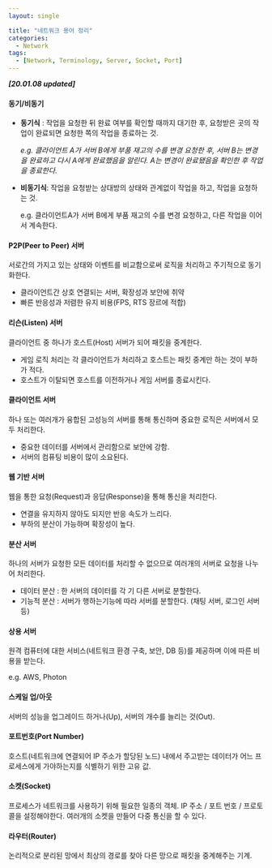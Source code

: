 ```yaml
---
layout: single

title: "네트워크 용어 정리"
categories:
  - Network
tags:
  - [Network, Terminology, Server, Socket, Port]
---
```


***[20.01.08 updated]***



#### 동기/비동기

- **동기식** : 작업을 요청한 뒤 완료 여부를 확인할 때까지 대기한 후, 요청받은 곳의 작업이 완료되면 요청한 쪽의 작업을 종료하는 것.

  *e.g. 클라이언트 A가 서버 B에게  부품 재고의 수를 변경 요청한 후, 서버 B는 변경을 완료하고 다시 A에게 완료했음을 알린다. A는 변경이 완료됐음을 확인한 후 작업을 종료한다.*

- **비동기식**: 작업을 요청받는 상대방의 상태와 관계없이 작업을 하고, 작업을 요청하는 것.

  e.g. 클라이언트A가 서버 B에게 부품 재고의 수를 변경 요청하고, 다른 작업을 이어서 계속한다.



#### P2P(Peer to Peer) 서버

서로간의 가지고 있는 상태와 이벤트를 비교함으로써 로직을 처리하고 주기적으로 동기화한다.

- 클라이언트간 상호 연결되는 서버, 확장성과 보안에 취약
- 빠른 반응성과 저렴한 유지 비용(FPS, RTS 장르에 적합)



#### 리슨(Listen) 서버

클라이언트 중 하나가 호스트(Host) 서버가 되어 패킷을 중계한다.

- 게임 로직 처리는 각 클라이언트가 처리하고 호스트는 패킷 중계만 하는 것이 부하가 적다.
- 호스트가 이탈되면 호스트를 이전하거나 게임 서버를 종료시킨다.



#### 클라이언트 서버

하나 또는 여러개가 융합된 고성능의 서버를 통해 통신하며 중요한 로직은 서버에서 모두 처리한다.

- 중요한 데이터를 서버에서 관리함으로 보안에 강함.
- 서버의 컴퓨팅 비용이 많이 소요된다.



#### 웹 기반 서버

웹을 통한 요청(Request)과 응답(Response)을 통해 통신을 처리한다.

- 연결을 유지하지 않아도 되지만 반응 속도가 느리다.
- 부하의 분산이 가능하며 확장성이 높다.



#### 분산 서버

하나의 서버가 요청한 모든 데이터를 처리할 수 없으므로 여러개의 서버로 요청을 나누어 처리한다.

- 데이터 분산 : 한 서버의 데이터를 각 기 다른 서버로 분할한다.
- 기능적 분산 : 서버가 행하는기능에 따라 서버를 분할한다. (채팅 서버, 로그인 서버 등)



#### 상용 서버

원격 컴퓨터에 대한 서비스(네트워크 환경 구축, 보안, DB 등)를 제공하며 이에 따른 비용을 받는다.

e.g. AWS, Photon



#### 스케일 업/아웃

서버의 성능을 업그레이드 하거나(Up), 서버의 개수를 늘리는 것(Out).



#### 포트번호(Port Number)

호스트(네트워크에 연결되어 IP 주소가 할당된 노드) 내에서 주고받는 데이터가 어느 프로세스에게 가야하는지를 식별하기 위한 고유 값.



#### 소켓(Socket)

프로세스가 네트워크를 사용하기 위해 필요한 일종의 객체. IP 주소 / 포트 번호 / 프로토콜을 설정해야한다. 여러개의 소켓을 만들어 다중 통신을 할 수 있다.



#### 라우터(Router)

논리적으로 분리된 망에서 최상의 경로를 찾아 다른 망으로 패킷을 중계해주는 기계.